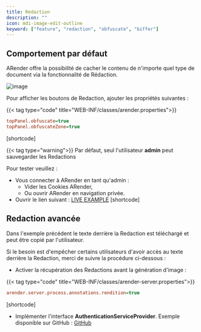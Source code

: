 ```yaml
---
title: Redaction
description: ""
icon: mdi-image-edit-outline
keyword: ["feature", "redaction", "obfuscate", "biffer"]
---
```

## Comportement par défaut 

ARender offre la possibilité de cacher le contenu de n'importe quel type de document via la fonctionnalité de Rédaction.

![image]([shortcode])

Pour afficher les boutons de Redaction, ajouter les propriétés suivantes :

{{< tag type="code" title="WEB-INF/classes/arender.properties">}}

```cfg
topPanel.obfuscate=true
topPanel.obfuscateZone=true
```
[shortcode]

{{< tag type="warning">}}
Par défaut, seul l'utilisateur **admin** peut sauvegarder les Redactions

Pour tester veuillez :
* Vous connecter à ARender en tant qu'admin :
    * Vider les Cookies ARender,
    * Ou ouvrir ARender en navigation privée.
* Ouvrir le lien suivant : [LIVE EXAMPLE](https://www.demo.arender.io/?user=admin&topPanel.obfuscate=true&topPanel.obfuscateZone=true)
  [shortcode]

## Redaction avancée

Dans l'exemple précédent le texte derrière la Redaction est téléchargé et peut être copié par l'utilisateur.

Si le besoin est d'empêcher certains utilisateurs d'avoir accès au texte derrière la Redaction, merci de suivre la procédure ci-dessous :

* Activer la récupération des Redactions avant la génération d'image :

{{< tag type="code" title="WEB-INF/classes/arender-server.properties">}}

```cfg
arender.server.process.annotations.rendition=true
```
[shortcode]

* Implémenter l'interface **AuthenticationServiceProvider**. Exemple disponible sur GitHub : [GitHub](https://github.com/arondor-connectors/sample-connectors/blob/master/arender-sample-hmi/arender-sample-hmi-connector/src/main/java/com/arondor/arender/sample/connector/authentication/service/CustomAuthenticationServiceProvider.java)